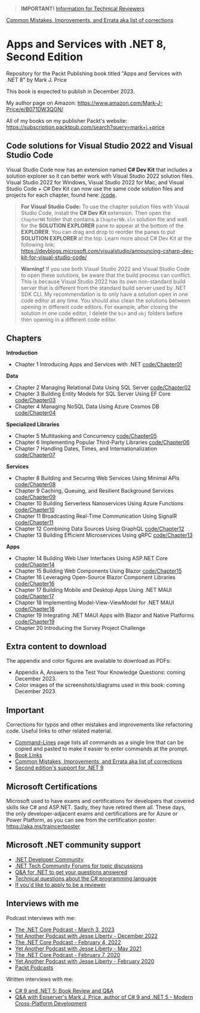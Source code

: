 > **IMPORTANT!** [Information for Technical Reviewers](docs/reviewers.md)

[Common Mistakes, Improvements, and Errata aka list of corrections](docs/errata/README.md)

# Apps and Services with .NET 8, Second Edition

Repository for the Packt Publishing book titled "Apps and Services with .NET 8" by Mark J. Price

This book is expected to publish in December 2023.

My author page on Amazon: https://www.amazon.com/Mark-J-Price/e/B071DW3QGN/ 

All of my books on my publisher Packt's website: https://subscription.packtpub.com/search?query=mark+j.+price

## Code solutions for Visual Studio 2022 and Visual Studio Code

Visual Studio Code now has an extension named **C# Dev Kit** that includes a solution explorer so it can better work with Visual Studio 2022 solution files. Visual Studio 2022 for Windows, Visual Studio 2022 for Mac, and Visual Studio Code + C# Dev Kit can now use the same code solution files and projects for each chapter, found here: [/code](/code). 

> **For Visual Studio Code:** To use the chapter solution files with Visual Studio Code, install the **C# Dev Kit** extension. Then open the `ChapterNN` folder that contains a `ChapterNN.sln` solution file and wait for the **SOLUTION EXPLORER** pane to appear at the bottom of the **EXPLORER**. You can drag and drop to reorder the panes to put **SOLUTION EXPLORER** at the top. Learn more about C# Dev Kit at the following link: https://devblogs.microsoft.com/visualstudio/announcing-csharp-dev-kit-for-visual-studio-code/

> **Warning!** If you use both Visual Studio 2022 and Visual Studio Code to open these solutions, be aware that the build process can conflict. This is because Visual Studio 2022 has its own non-standard build server that is different from the standard build server used by .NET SDK CLI. My recommendation is to only have a solution open in one code editor at any time. You should also clean the solutions between opening in different code editors. For example, after closing the solution in one code editor, I delete the `bin` and `obj` folders before then opening in a different code editor.

## Chapters

**Introduction**
- Chapter 1 Introducing Apps and Services with .NET [code/Chapter01](code/Chapter01)

**Data**
- Chapter 2 Managing Relational Data Using SQL Server [code/Chapter02](code/Chapter02)
- Chapter 3 Building Entity Models for SQL Server Using EF Core [code/Chapter03](code/Chapter03)
- Chapter 4 Managing NoSQL Data Using Azure Cosmos DB [code/Chapter04](code/Chapter04)

**Specialized Libraries**
- Chapter 5 Multitasking and Concurrency [code/Chapter05](code/Chapter05)
- Chapter 6 Implementing Popular Third-Party Libraries [code/Chapter06](code/Chapter06)
- Chapter 7 Handling Dates, Times, and Internationalization [code/Chapter07](code/Chapter07)

**Services**
- Chapter 8 Building and Securing Web Services Using Minimal APIs [code/Chapter08](code/Chapter08)
- Chapter 9 Caching, Queuing, and Resilient Background Services [code/Chapter09](code/Chapter09)
- Chapter 10 Building Serverless Nanoservices Using Azure Functions [code/Chapter10](code/Chapter10)
- Chapter 11 Broadcasting Real-Time Communication Using SignalR [code/Chapter11](code/Chapter11)
- Chapter 12 Combining Data Sources Using GraphQL [code/Chapter12](code/Chapter12)
- Chapter 13 Building Efficient Microservices Using gRPC [code/Chapter13](code/Chapter13)

**Apps**
- Chapter 14 Building Web User Interfaces Using ASP.NET Core [code/Chapter14](code/Chapter14)
- Chapter 15 Building Web Components Using Blazor [code/Chapter15](code/Chapter15)
- Chapter 16 Leveraging Open-Source Blazor Component Libraries [code/Chapter16](code/Chapter16)
- Chapter 17 Building Mobile and Desktop Apps Using .NET MAUI [code/Chapter17](code/Chapter17)
- Chapter 18 Implementing Model-View-ViewModel for .NET MAUI [code/Chapter18](code/Chapter18)
- Chapter 19 Integrating .NET MAUI Apps with Blazor and Native Platforms [code/Chapter19](code/Chapter19)
- Chapter 20 Introducing the Survey Project Challenge

## Extra content to download

The appendix and color figures are available to download as PDFs:

- Appendix A, Answers to the Test Your Knowledge Questions: coming December 2023.
- Color images of the screenshots/diagrams used in this book: coming December 2023.

## Important
Corrections for typos and other mistakes and improvements like refactoring code. Useful links to other related material. 
- [Command-Lines](docs/command-lines.md) page lists all commands as a single line that can be copied and pasted to make it easier to enter commands at the prompt.
- [Book Links](docs/book-links.md)
- [Common Mistakes, Improvements, and Errata aka list of corrections](docs/errata/README.md)
- [Second edition's support for .NET 9](docs/dotnet9.md)

## Microsoft Certifications
Microsoft used to have exams and certifications for developers that covered skills like C# and ASP.NET. Sadly, they have retired them all. These days, the only developer-adjacent exams and certifications are for Azure or Power Platform, as you can see from the certification poster: https://aka.ms/traincertposter

## Microsoft .NET community support
- [.NET Developer Community](https://dotnet.microsoft.com/platform/community)
- [.NET Tech Community Forums for topic discussions](https://techcommunity.microsoft.com/t5/net/ct-p/dotnet)
- [Q&A for .NET to get your questions answered](https://docs.microsoft.com/en-us/answers/products/dotnet)
- [Technical questions about the C# programming language](https://docs.microsoft.com/en-us/answers/topics/dotnet-csharp.html)
- [If you'd like to apply to be a reviewer](https://authors.packtpub.com/reviewers/)

## Interviews with me
Podcast interviews with me:
- [The .NET Core Podcast - March 3, 2023](https://dotnetcore.show/episode-117-our-perspectives-on-the-future-of-net-with-mark-j-price/)
- [Yet Another Podcast with Jesse Liberty - December 2022](https://jesseliberty.com/2022/12/10/mark-price-on-c-11-fixed/)
- [The .NET Core Podcast - February 4, 2022](https://dotnetcore.show/episode-91-c-sharp-10-and-dotnet-6-with-mark-j-price/)
- [Yet Another Podcast with Jesse Liberty - May 2021](http://jesseliberty.com/2021/05/16/mark-price-on-c9-and-net-6/)
- [The .NET Core Podcast - February 7, 2020](https://dotnetcore.show/episode-44-learning-net-core-with-mark-j-price/)
- [Yet Another Podcast with Jesse Liberty - February 2020](http://jesseliberty.com/2020/02/23/mark-price-c-net-core/)
- [Packt Podcasts](https://soundcloud.com/packt-podcasts/csharp-8-dotnet-core-3-the-evolution-of-the-microsoft-ecosystem)

Written interviews with me:
- [C# 9 and .NET 5: Book Review and Q&A](https://www.infoq.com/articles/book-interview-mark-price/?itm_source=infoq&itm_campaign=user_page&itm_medium=link)
- [Q&A with Episerver's Mark J. Price, author of C# 9 and .NET 5 - Modern Cross-Platform Development](https://www.episerver.com/articles/q-and-a-with-mark-price)
